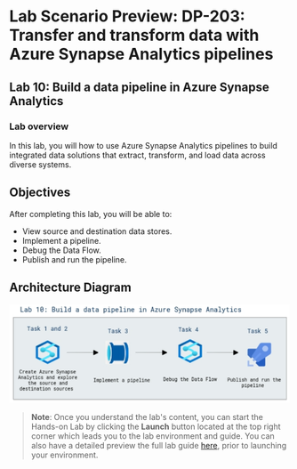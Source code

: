 # Lab Scenario Preview: DP-203: Transfer and transform data with Azure Synapse Analytics pipelines


## Lab 10: Build a data pipeline in Azure Synapse Analytics

### Lab overview

In this lab, you will how to use Azure Synapse Analytics pipelines to build integrated data solutions that extract, transform, and load data across diverse systems.


## Objectives
  
After completing this lab, you will be able to:

- View source and destination data stores.
- Implement a pipeline.
- Debug the Data Flow.
- Publish and run the pipeline.

## Architecture Diagram

   ![Azure portal with a cloud shell pane](./media/lab10.png)

>**Note**: Once you understand the lab's content, you can start the Hands-on Lab by clicking the **Launch** button located at the top right corner which leads you to the lab environment and guide. You can also have a detailed preview the full lab guide [here](https://experience.cloudlabs.ai/#/labguidepreview/ac64bc5f-5506-4b6d-82e9-b564e20ce6c3), prior to launching your environment.
